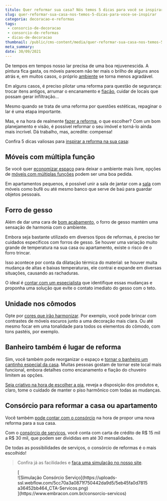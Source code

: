 ```yaml
---
titulo: Quer reformar sua casa? Nós temos 5 dicas para você se inspirar
slug: quer-reformar-sua-casa-nos-temos-5-dicas-para-voce-se-inspirar
categoria: decoracao-e-reformas
tags:
 - consorcio-de-decoracao
 - consorcio-de-reformas
 - dicas-de-decoracao
thumbnail: /public/cms-content/media/quer-reformar-sua-casa-nos-temos-5-dicas-para-voce-se-inspirar.jpg
meta_summary: 
date: 30/09/2021
---
```

De tempos em tempos nosso lar precisa de uma boa rejuvenescida. A pintura fica gasta, os móveis parecem não ter mais o brilho de alguns anos atrás e, em muitos casos, o próprio [ambiente](https://www.embracon.com.br/blog/confira-5-dicas-para-deixar-qualquer-ambiente-aconchegante) se torna menos agradável.

Em alguns casos, é preciso pilotar uma reforma para questão de segurança: trocar itens antigos, arrumar o encanamento e [fiação](https://www.embracon.com.br/blog/instalacoes-eletricas-quais-sao-os-principais-problemas-e-como-resolve-los), cuidar de locais que possam gerar infiltração…

Mesmo quando se trata de uma reforma por questões estéticas, repaginar o lar é uma etapa importante.

Mas, e na hora de realmente [fazer a reforma](https://www.embracon.com.br/blog/consorcio-de-servicos-para-reformas-e-decoracao), o que escolher? Com um bom planejamento e visão, é possível reformar o seu imóvel e torná-lo ainda mais incrível. Dá trabalho, mas, acredite: compensa!

Confira 5 dicas valiosas para [inspirar a reforma na sua casa](https://www.embracon.com.br/blog/consorcio-para-reforma-embracon-por-que-e-uma-boa-opcao):

Móveis com múltipla função
--------------------------

Se você quer [economizar espaço](https://www.embracon.com.br/blog/5-dicas-de-como-otimizar-espaco-em-ambientes-pequenos) para deixar o ambiente mais livre, opções de [móveis com múltiplas funções](https://www.embracon.com.br/blog/armarios-planejados-como-usa-los-na-decoracao-e-quais-sao-as-vantagens) podem ser uma boa pedida.

Em apartamentos pequenos, é possível unir a sala de jantar com a [sala](https://www.embracon.com.br/blog/5-dicas-de-decoracao-de-sala-para-voce-fazer-hoje) com móveis como bufê ou até mesmo banco que serve de baú para guardar objetos pessoais.

Forro de gesso
--------------

Além de dar uma cara de [bom acabamento](https://www.embracon.com.br/blog/como-escolher-revestimentos-para-a-sua-casa), o forro de gesso mantém uma sensação de harmonia com o ambiente.

Embora seja bastante utilizado em diversos tipos de reformas, é preciso ter cuidados específicos com forros de gesso. Se houver uma variação muito grande de temperatura na sua casa ou apartamento, existe o risco de o forro trincar.

Isso acontece por conta da dilatação térmica do material: se houver muita mudança de altas e baixas temperaturas, ele contrai e expande em diversas situações, causando as rachaduras.

O ideal é [contar com um especialista](https://www.embracon.com.br/blog/afinal-preciso-de-um-engenheiro-de-obras-para-reformar-a-minha-casa) que identifique essas mudanças e proponha uma solução que evite o contato imediato do gesso com o teto.

Unidade nos cômodos
-------------------

Opte por [cores que irão harmonizar](https://www.embracon.com.br/blog/como-escolher-as-cores-de-tintas-para-os-ambientes-da-casa). Por exemplo, você pode brincar com contrastes de móveis escuros junto a uma decoração mais clara. Ou até mesmo focar em uma tonalidade para todos os elementos do cômodo, com tons pastéis, por exemplo.

Banheiro também é lugar de reforma
----------------------------------

Sim, você também pode reorganizar o espaço e [tornar o banheiro um cantinho especial da casa](https://www.embracon.com.br/blog/reforma-de-banheiro-3-dicas-para-fazer-sem-muita-bagunca). Muitas pessoas gostam de tornar este local mais funcional, embora detalhes como encanamento e fiação do chuveiro limitem as opções.

[Seja criativo na hora de escolher a pia](https://www.embracon.com.br/blog/pia-esculpida-conheca-os-tipos-modelos-e-como-usa-las-na-decoracao), reveja a disposição dos produtos e, claro, tome o cuidado de manter o piso harmônico com todas as mudanças.

Consórcio para reformar a casa ou apartamento
---------------------------------------------

Você também [pode contar com o consórcio](https://www.embracon.com.br/consorcio-servicos) na hora de propor uma nova reforma para a sua casa.

Com o [consórcio de serviços](https://www.embracon.com.br/blog/conheca-os-principais-consorcios-de-servicos-embracon), você conta com carta de crédito de R$ 15 mil a R$ 30 mil, que podem ser divididas em até 30 mensalidades.

De todas as possibilidades de serviços, o consórcio de reformas é o mais escolhido!

> Confira já as facilidades e [faça uma simulação no nosso site](https://www.embracon.com.br/consorcio-servicos).

<figure class="w-richtext-figure-type-image w-richtext-align-center">[<div>![Simulação Consórcio Serviço](https://uploads-ssl.webflow.com/5cc70a3a0871f750442da9d5/5eb45fa0d7815a36452bb464_CTA-Servicos.png)</div>](https://www.embracon.com.br/consorcio-servicos)</figure>
